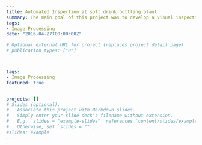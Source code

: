 ```yaml
---
title: Automated Inspection at soft drink bottling plant
summary: The main goal of this project was to develop a visual inspection system. The following seven fault conditions were aimed to be detected- Bottle under filled, Bottle over filled, Bottle has label missing, Bottle has label but label printing was failed, Bottle label is not straight, Bottle cap is missing, and Bottle is deformed in some way. Background studies include extracting region of interest, computing mean gray level, binarizing any chosen region of interest with a particular thresholding, computing percentage of black pixels and comparing to normal bottle values, extracting red channel, edge detection and obtaining connected components & their bounding boxes, finding largest bounding box, comparing area, height & width to the normal. Depending on the fault condition different types of step were applied. And a simple graphical user interface was designed.
tags:
- Image Processing
date: "2016-04-27T00:00:00Z"

# Optional external URL for project (replaces project detail page).
# publication_types: ["0"]



tags:
- Image Processing
featured: true


projects: []
# Slides (optional).
#   Associate this project with Markdown slides.
#   Simply enter your slide deck's filename without extension.
#   E.g. `slides = "example-slides"` references `content/slides/example-slides.md`.
#   Otherwise, set `slides = ""`.
#slides: example
---
```

